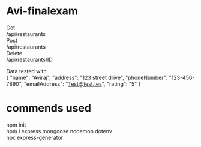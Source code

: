 # Avi-finalexam

Get  
/api/restaurants  
Post  
/api/restaurants  
Delete  
/api/restaurants/ID  


Data tested with  
{
  "name": "Aviraj",
  "address": "123 street drive",
  "phoneNumber": "123-456-7890",
  "emailAddress": "Test@test.tes",
  "rating": "5"
}
# commends used  
npm init  
npm i express mongoose nodemon dotenv  
npx express-generator  
 
 
